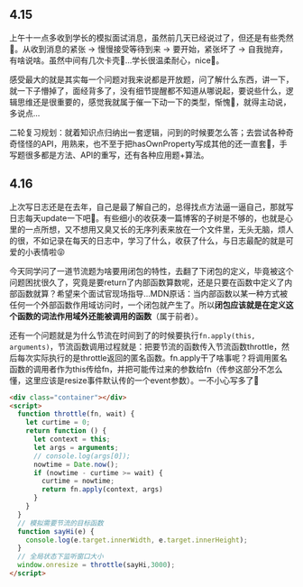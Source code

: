 ## 4.15

上午十一点多收到学长的模拟面试消息，虽然前几天已经说过了，但还是有些秃然🥝。从收到消息的紧张 -> 慢慢接受等待到来 -> 要开始，紧张坏了 -> 自我抛弃，有啥说啥。虽然中间有几次卡壳🍇...学长很温柔耐心，nice🍱。

感受最大的就是其实每一个问题对我来说都是开放题，问了解什么东西，讲一下，就一下子懵掉了，面经背多了，没有细节提醒都不知道从哪说起，要说些什么，逻辑思维还是很重要的，感觉我就属于催一下动一下的类型，惭愧🎃，就得主动说，多说点...

二轮复习规划：就着知识点归纳出一套逻辑，问到的时候要怎么答；去尝试各种奇奇怪怪的API，用熟来，也不至于把hasOwnProperty写成其他的还一直套😬，手写题很多都是方法、API的重写，还有各种应用题+算法。

## 4.16

上次写日志还是在去年，自己是最了解自己的，总得找点方法逼一逼自己，那就写日志每天update一下吧🤪。有些细小的收获凑一篇博客的子树是不够的，也就是心里的一点所想，又不想用又臭又长的无序列表来放在一个文件里，无头无脑，烦人的很，不如记录在每天的日志中，学习了什么，收获了什么，与日志最配的就是可爱的小表情啦😝

今天同学问了一道节流题为啥要用闭包的特性，去翻了下闭包的定义，毕竟被这个问题困扰很久了，究竟是要return了内部函数算数呢，还是只要在函数中定义了内部函数就算？希望来个面试官现场指导...MDN原话：当内部函数以某一种方式被任何一个外部函数作用域访问时，一个闭包就产生了。所以**闭包应该就是在定义这个函数的词法作用域外还能被调用的函数**（属于前者）。

还有一个问题就是为什么节流在时间到了的时候要执行`fn.apply(this, arguments)`，节流函数调用过程就是：把要节流的函数传入节流函数throttle，然后每次实际执行的是throttle返回的匿名函数。fn.apply干了啥事呢？将调用匿名函数的调用者作为this传给fn，并把可能传过来的参数给fn（传参这部分不怎么懂，这里应该是resize事件默认传的一个event参数）。一不小心写多了🍱

```html
<div class="container"></div>
<script>
  function throttle(fn, wait) {
    let curtime = 0;
    return function () {
      let context = this;
      let args = arguments;
      // console.log(args[0]);
      nowtime = Date.now();
      if (nowtime - curtime >= wait) {
        curtime = nowtime;
        return fn.apply(context, args)
      }
    }
  }
  // 模拟需要节流的目标函数
  function sayHi(e) {
    console.log(e.target.innerWidth, e.target.innerHeight);
  }
  // 全局状态下监听窗口大小
  window.onresize = throttle(sayHi,3000);
</script>
```

